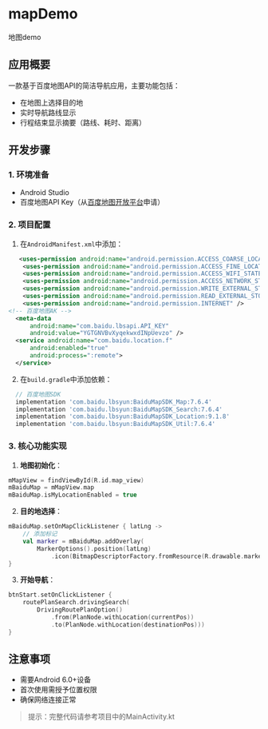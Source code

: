 # mapDemo
地图demo
## 应用概要

一款基于百度地图API的简洁导航应用，主要功能包括：
- 在地图上选择目的地
- 实时导航路线显示
- 行程结束显示摘要（路线、耗时、距离）

## 开发步骤

### 1. 环境准备
- Android Studio
- 百度地图API Key（从[百度地图开放平台](https://lbsyun.baidu.com/)申请）

### 2. 项目配置
1. 在`AndroidManifest.xml`中添加：
```xml
   <uses-permission android:name="android.permission.ACCESS_COARSE_LOCATION" /> <!-- 这个权限用于访问GPS定位 -->
    <uses-permission android:name="android.permission.ACCESS_FINE_LOCATION" /> <!-- 用于访问wifi网络信息，wifi信息会用于进行网络定位 -->
    <uses-permission android:name="android.permission.ACCESS_WIFI_STATE" /> <!-- 获取网络状态，根据网络状态切换进行数据请求网络转换 -->
    <uses-permission android:name="android.permission.ACCESS_NETWORK_STATE" /> <!-- 写外置存储。如果开发者使用了离线地图，并且数据写在外置存储区域，则需要申请该权限 -->
    <uses-permission android:name="android.permission.WRITE_EXTERNAL_STORAGE" /> <!-- 读取外置存储。如果开发者使用了so动态加载功能并且把so文件放在了外置存储区域，则需要申请该权限，否则不需要 -->
    <uses-permission android:name="android.permission.READ_EXTERNAL_STORAGE" /> <!-- 访问网络，进行地图相关业务数据请求，包括地图数据，路线规划，POI检索等 -->
    <uses-permission android:name="android.permission.INTERNET" />
<!-- 百度地图AK -->
  <meta-data
      android:name="com.baidu.lbsapi.API_KEY"
      android:value="YGTGNVBvXyqekwxdINpUevzo" />
  <service android:name="com.baidu.location.f"
      android:enabled="true"
      android:process=":remote">
  </service>
```

2. 在`build.gradle`中添加依赖：
```gradle
  // 百度地图SDK
  implementation 'com.baidu.lbsyun:BaiduMapSDK_Map:7.6.4'
  implementation 'com.baidu.lbsyun:BaiduMapSDK_Search:7.6.4'
  implementation 'com.baidu.lbsyun:BaiduMapSDK_Location:9.1.8'
  implementation 'com.baidu.lbsyun:BaiduMapSDK_Util:7.6.4'
```

### 3. 核心功能实现
1. **地图初始化**：
```kotlin
mMapView = findViewById(R.id.map_view)
mBaiduMap = mMapView.map
mBaiduMap.isMyLocationEnabled = true
```

2. **目的地选择**：
```kotlin
mBaiduMap.setOnMapClickListener { latLng ->
    // 添加标记
    val marker = mBaiduMap.addOverlay(
        MarkerOptions().position(latLng)
            .icon(BitmapDescriptorFactory.fromResource(R.drawable.marker))
}
```

3. **开始导航**：
```kotlin
btnStart.setOnClickListener {
    routePlanSearch.drivingSearch(
        DrivingRoutePlanOption()
            .from(PlanNode.withLocation(currentPos))
            .to(PlanNode.withLocation(destinationPos)))
}
```

## 注意事项
- 需要Android 6.0+设备
- 首次使用需授予位置权限
- 确保网络连接正常

> 提示：完整代码请参考项目中的MainActivity.kt
